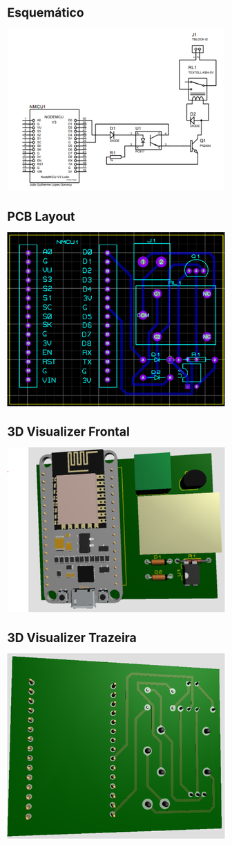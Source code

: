 # Esquemático
 ![Schematic](Images/Schematics.png)

# PCB Layout
 ![PCB Layout](Images/PCBLayout.png)

# 3D Visualizer Frontal
![3D Visualizer Frente](Images/3DVisualizer-Front.png)

# 3D Visualizer Trazeira
![3D Visualizer Trás](Images/3DVisualizer-Back.png)